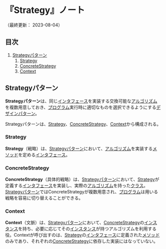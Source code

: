 # 『Strategy』ノート

（最終更新： 2023-08-04）


## 目次

1. [Strategyパターン](#strategyパターン)
	1. [Strategy](#strategy)
	1. [ConcreteStrategy](#concretestrategy)
	1. [Context](#context)


## Strategyパターン

**Strategyパターン**は、同じ[インタフェース](../../../../programming/_/chapters/object_oriented.md#インタフェース)を実装する交換可能な[アルゴリズム](../../../../programming/_/chapters/algorithm.md#アルゴリズム)を複数用意しておき、[プログラム](../../../../programming/_/chapters/programming.md#プログラム)実行時に適切なものを選択できるようにする[デザインパターン](./design_pattern.md#デザインパターン)。

Strategyパターンは、[Strategy](#strategy)、[ConcreteStrategy](#concretestrategy)、[Context](#context)から構成される。

### Strategy

**Strategy**（戦略）は、[Strategyパターン](#strategyパターン)において、[アルゴリズム](../../../../programming/_/chapters/algorithm.md#アルゴリズム)を実装する[メソッド](../../../../programming/_/chapters/object_oriented.md#メソッド)を定める[インタフェース](../../../../programming/_/chapters/object_oriented.md#インタフェース)。

### ConcreteStrategy

**ConcreteStrategy**（具体的戦略）は、[Strategyパターン](#strategyパターン)において、[Strategy](#strategy)が定義する[インタフェース](../../../../programming/_/chapters/object_oriented.md#インタフェース)を実装し、実際の[アルゴリズム](../../../../programming/_/chapters/algorithm.md#アルゴリズム)を持った[クラス](../../../../programming/_/chapters/object_oriented.md#クラス)。[Strategyパターン](#strategyパターン)ではConcreteStrategyが複数用意され、[プログラム](../../../../programming/_/chapters/programming.md#プログラム)は用いる戦略を容易に切り替えることができる。

### Context

**Context**（文脈）は、[Strategyパターン](#strategyパターン)において、[ConcreteStrategy](#concretestrategy)の[インスタンス](../../../../programming/_/chapters/object_oriented.md#インスタンス)を持ち、必要に応じてその[インスタンス](../../../../programming/_/chapters/object_oriented.md#インスタンス)が持つアルゴリズムを利用する役。Contextが呼び出すのは、[Strategy](#strategy)の[インタフェース](../../../../programming/_/chapters/object_oriented.md#インタフェース)に定義された[メソッド](../../../../programming/_/chapters/object_oriented.md#メソッド)のみであり、それぞれの[ConcreteStrategy](#concretestrategy)に依存した実装にはなっていない。
